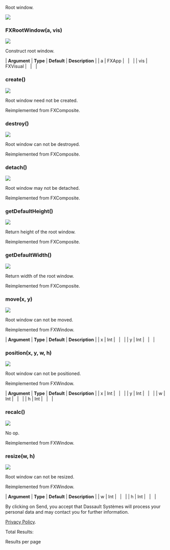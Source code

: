 Root window.

![](https://help.3ds.com/2023/English/DSSIMULIA_Established/SIMACAERefImages/gui-fxrootwindow.png)

### FXRootWindow(a, vis)  
![](https://help.3ds.com/2023/English/DSSIMULIA_Established/IconsReference/butix_top_wline.png)

Construct root window.

| **Argument** | **Type** | **Default** | **Description** |
| a | FXApp |   |   |
| vis | FXVisual |   |   |

### create()  
![](https://help.3ds.com/2023/English/DSSIMULIA_Established/IconsReference/butix_top_wline.png)

Root window need not be created.

Reimplemented from FXComposite.

### destroy()  
![](https://help.3ds.com/2023/English/DSSIMULIA_Established/IconsReference/butix_top_wline.png)

Root window can not be destroyed.

Reimplemented from FXComposite.

### detach()  
![](https://help.3ds.com/2023/English/DSSIMULIA_Established/IconsReference/butix_top_wline.png)

Root window may not be detached.

Reimplemented from FXComposite.

### getDefaultHeight()  
![](https://help.3ds.com/2023/English/DSSIMULIA_Established/IconsReference/butix_top_wline.png)

Return height of the root window.

Reimplemented from FXComposite.

### getDefaultWidth()  
![](https://help.3ds.com/2023/English/DSSIMULIA_Established/IconsReference/butix_top_wline.png)

Return width of the root window.

Reimplemented from FXComposite.

### move(x, y)  
![](https://help.3ds.com/2023/English/DSSIMULIA_Established/IconsReference/butix_top_wline.png)

Root window can not be moved.

Reimplemented from FXWindow.

| **Argument** | **Type** | **Default** | **Description** |
| x | Int |   |   |
| y | Int |   |   |

### position(x, y, w, h)  
![](https://help.3ds.com/2023/English/DSSIMULIA_Established/IconsReference/butix_top_wline.png)

Root window can not be positioned.

Reimplemented from FXWindow.

| **Argument** | **Type** | **Default** | **Description** |
| x | Int |   |   |
| y | Int |   |   |
| w | Int |   |   |
| h | Int |   |   |

### recalc()  
![](https://help.3ds.com/2023/English/DSSIMULIA_Established/IconsReference/butix_top_wline.png)

No op.

Reimplemented from FXWindow.

### resize(w, h)  
![](https://help.3ds.com/2023/English/DSSIMULIA_Established/IconsReference/butix_top_wline.png)

Root window can not be resized.

Reimplemented from FXWindow.

| **Argument** | **Type** | **Default** | **Description** |
| w | Int |   |   |
| h | Int |   |   |

By clicking on Send, you accept that Dassault Systèmes will process your personal data and may contact you for further information.

[Privacy Policy](https://www.3ds.com/privacy-policy).

Total Results:

Results per page
